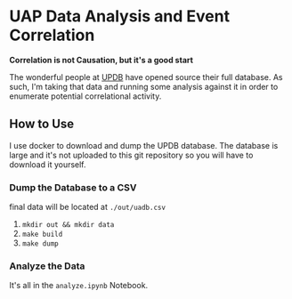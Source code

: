 # UAP Data Analysis and Event Correlation

**Correlation is not Causation, but it's a good start**

The wonderful people at [UPDB](https://updb.app/download) have opened source their full database. As such, I'm taking that data and running some analysis against it in order to enumerate potential correlational activity. 

## How to Use

I use docker to download and dump the UPDB database. The database is large and it's not uploaded to this git repository so you will have to download it yourself.

### Dump the Database to a CSV

final data will be located at `./out/uadb.csv`

1. `mkdir out && mkdir data`
2. `make build`
3. `make dump`


### Analyze the Data

It's all in the `analyze.ipynb` Notebook. 